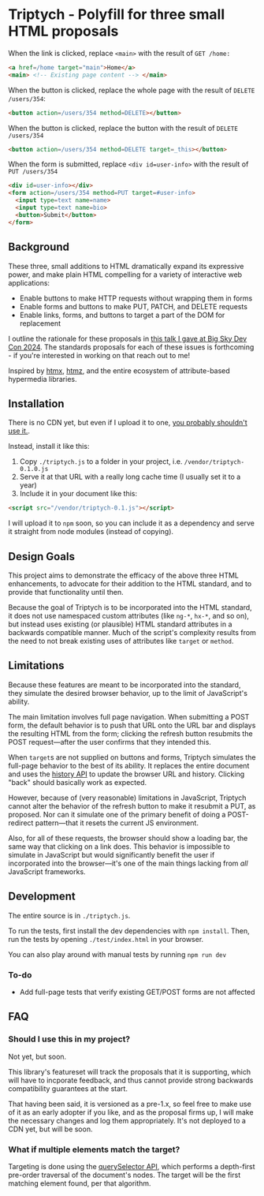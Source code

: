 # Triptych - Polyfill for three small HTML proposals

When the link is clicked, replace `<main>` with the result of `GET /home:`

```html
<a href=/home target="main">Home</a>
<main> <!-- Existing page content --> </main>
```

When the button is clicked, replace the whole page with the result of `DELETE /users/354`:
```html
<button action=/users/354 method=DELETE></button>
```

When the button is clicked, replace the button with the result of `DELETE /users/354`
```html
<button action=/users/354 method=DELETE target=_this></button>
```

When the form is submitted, replace `<div id=user-info>` with the result of `PUT /users/354`
```html
<div id=user-info></div>
<form action=/users/354 method=PUT target=#user-info>
  <input type=text name=name>
  <input type=text name=bio>
  <button>Submit</button>
</form>
```

## Background
These three, small additions to HTML dramatically expand its expressive power, and make plain HTML
compelling for a variety of interactive web applications:

- Enable buttons to make HTTP requests without wrapping them in forms
- Enable forms and buttons to make PUT, PATCH, and DELETE requests
- Enable links, forms, and buttons to target a part of the DOM for replacement

I outline the rationale for these proposals in [this talk I gave at Big Sky Dev Con
2024](https://unplannedobsolescence.com/blog/life-and-death-of-htmx/).
The standards proposals for each of these issues is forthcoming - if you're interested in working on
that reach out to me!

Inspired by [htmx](https://htmx.org/), [htmz](https://leanrada.com/htmz/), and the entire ecosystem
of attribute-based hypermedia libraries.

## Installation

There is no CDN yet, but even if I upload it to one,
[you probably shouldn't use it.](https://blog.wesleyac.com/posts/why-not-javascript-cdn).

Instead, install it like this:

1. Copy `./triptych.js` to a folder in your project, i.e. `/vendor/triptych-0.1.0.js`
1. Serve it at that URL with a really long cache time (I usually set it to a year)
1. Include it in your document like this:

```html
<script src="/vendor/triptych-0.1.js"></script>
```

I will upload it to `npm` soon, so you can include it as a dependency and serve it straight from
node modules (instead of copying).

## Design Goals

This project aims to demonstrate the efficacy of the above three HTML enhancements, to advocate for
their addition to the HTML standard, and to provide that functionality until then.

Because the goal of Triptych is to be incorporated into the HTML standard, it does not use
namespaced custom attributes (like `ng-*`, `hx-*`, and so on), but instead uses existing (or
plausible) HTML standard attributes in a backwards compatible manner. Much of the script's
complexity results from the need to not break existing uses of attributes like `target` or `method`.

## Limitations

Because these features are meant to be incorporated into the standard, they simulate the desired
browser behavior, up to the limit of JavaScript's ability.

The main limitation involves full page navigation. When submitting a POST form, the default
behavior is to push that URL onto the URL bar and displays the resulting HTML from the form;
clicking the refresh button resubmits the POST request—after the user confirms that they intended
this.

When `target`s are not supplied on buttons and forms, Triptych simulates the full-page behavior to
the best of its ability. It replaces the entire document and uses the
[history API](https://developer.mozilla.org/en-US/docs/Web/API/History) to update the browser URL
and history. Clicking "back" should basically work as expected.

However, because of (very reasonable) limitations in JavaScript, Triptych cannot alter the behavior
of the refresh button to make it resubmit a PUT, as proposed. Nor can it simulate one of the primary
benefit of doing a POST-redirect pattern—that it resets the current JS environment.

Also, for all of these requests, the browser should show a loading bar, the same way that
clicking on a link does. This behavior is impossible to simulate in JavaScript but would
significantly benefit the user if incorporated into the browser—it's one of the main things lacking
from *all* JavaScript frameworks.

## Development

The entire source is in `./triptych.js`.

To run the tests, first install the dev dependencies with `npm install`.
Then, run the tests by opening `./test/index.html` in your browser.

You can also play around with manual tests by running `npm run dev`

### To-do

* Add full-page tests that verify existing GET/POST forms are not affected

## FAQ

### Should I use this in my project?

Not yet, but soon.

This library's featureset will track the proposals that it is supporting, which will have to
incporate feedback, and thus cannot provide strong backwards compatibility guarantees at the start.

That having been said, it is versioned as a pre-1.x, so feel free to make use of it as an early
adopter if you like, and as the proposal firms up, I will make the necessary changes and log them
appropriately. It's not deployed to a CDN yet, but will be soon.

### What if multiple elements match the target?

Targeting is done using the [querySelector
API](https://developer.mozilla.org/en-US/docs/Web/API/Document/querySelector), which performs a
depth-first pre-order traversal of the document's nodes. The target will be the first matching
element found, per that algorithm.
